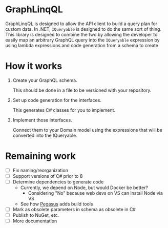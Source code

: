 # GraphLinqQL

GraphLinqQL is designed to allow the API client to build a query plan for
custom data. In .NET, `IQueryable` is designed to do the same sort of thing.
This library is designed to combine the two by allowing the developer to easily
map an arbitrary GraphQL query into the `IQueryable` expression by using lambda
expressions and code generation from a schema to create 

# How it works

1. Create your GraphQL schema.

    This should be done in a file to be versioned with your repository.

2. Set up code generation for the interfaces.

    This generates C# classes for you to implement.

3. Implement those interfaces.

    Connect them to your Domain model using the expressions that will be
	converted into the IQueryable.

# Remaining work

- [ ] Fix naming/reorganization
- [ ] Support versions of C# prior to 8
- [ ] Determine dependencies to generate code
    - Currently, we depend on Node, but would Docker be better?
	    - Considering "No" because web devs on VS can install Node via VS
	- See how [Pegasus](https://github.com/otac0n/Pegasus) adds build tools
- [ ] Mark as obsolete parameters in schema as obsolete in C#
- [ ] Publish to NuGet, etc.
- [ ] More documentation